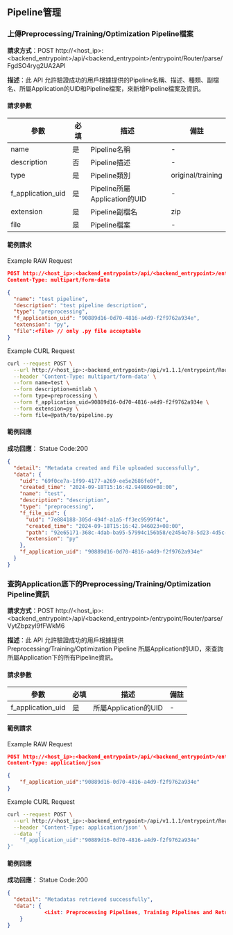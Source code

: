 ## Pipeline管理

### 上傳Preprocessing/Training/Optimization Pipeline檔案
**請求方式**：POST http://<host_ip>:<backend_entrypoint>/api/<backend_entrypoint>/entrypoint/Router/parse/FgdSO4ryg2UA2APl

**描述**：此 API 允許驗證成功的用戶根據提供的Pipeline名稱、描述、種類、副檔名、所屬Application的UID和Pipeline檔案，來新增Pipeline檔案及資訊。

#### 請求參數
| 參數      | 必填 | 描述             |備註|
| --------- | ---- | ---------------- |-|
| name| 是| Pipeline名稱| -|
| description| 否 | Pipeline描述|-|
|type|是|Pipeline類別|original/training|
|f_application_uid|是|Pipeline所屬Application的UID|-|
|extension|是|Pipeline副檔名|zip|
|file|是|Pipeline檔案|-|

#### 範例請求

Example RAW Request
```json
POST http://<host_ip>:<backend_entrypoint>/api/<backend_entrypoint>/entrypoint/Router/parse/FgdSO4ryg2UA2APl
Content-Type: multipart/form-data

{
  "name": "test pipeline",
  "description": "test pipeline description",
  "type": "preprocessing",
  "f_application_uid": "90889d16-0d70-4816-a4d9-f2f9762a934e",
  "extension": "py",
  "file":<file> // only .py file acceptable
}
```
Example CURL Request
```bash
curl --request POST \
  --url http://<host_ip>:<backend_entrypoint>/api/v1.1.1/entrypoint/Router/parse/FgdSO4ryg2UA2APl \
  --header 'Content-Type: multipart/form-data' \
  --form name=test \
  --form description=mitlab \
  --form type=preprocessing \
  --form f_application_uid=90889d16-0d70-4816-a4d9-f2f9762a934e \
  --form extension=py \
  --form file=@path/to/pipeline.py
```

#### 範例回應

**成功回應**：
Statue Code:200

```json
{
  "detail": "Metadata created and File uploaded successfully",
  "data": {
    "uid": "69f0ce7a-1f99-4177-a269-ee5e2686fe0f",
    "created_time": "2024-09-18T15:16:42.949869+08:00",
    "name": "test",
    "description": "description",
    "type": "preprocessing",
    "f_file_uid": {
      "uid": "7e884188-305d-494f-a1a5-ff3ec9599f4c",
      "created_time": "2024-09-18T15:16:42.946023+08:00",
      "path": "92e65171-368c-4dab-ba95-57994c156b58/e2454e78-5d23-4d5c-be87-ca2a3e679291/90889d16-0d70-4816-a4d9-f2f9762a934e/preprocessing",
      "extension": "py"
    },
    "f_application_uid": "90889d16-0d70-4816-a4d9-f2f9762a934e"
  }
}
```


### 查詢Application底下的Preprocessing/Training/Optimization Pipeline資訊
**請求方式**：POST http://<host_ip>:<backend_entrypoint>/api/<backend_entrypoint>/entrypoint/Router/parse/VytZbpzyI9fFWkM6

**描述**：此 API 允許驗證成功的用戶根據提供 Preprocessing/Training/Optimization Pipeline 所屬Application的UID，來查詢所屬Application下的所有Pipeline資訊。

#### 請求參數
| 參數      | 必填 | 描述             |備註|
| --------- | ---- | ---------------- |-|
| f_application_uid| 是| 所屬Application的UID| -|

#### 範例請求

Example RAW Request
```json
POST http://<host_ip>:<backend_entrypoint>/api/<backend_entrypoint>/entrypoint/Router/parse/VytZbpzyI9fFWkM6
Content-Type: application/json

{
    "f_application_uid":"90889d16-0d70-4816-a4d9-f2f9762a934e"
}
```
Example CURL Request
```bash
curl --request POST \
  --url http://<host_ip>:<backend_entrypoint>/api/v1.1.1/entrypoint/Router/parse/VytZbpzyI9fFWkM6 \
  --header 'Content-Type: application/json' \
  --data '{
    "f_application_uid":"90889d16-0d70-4816-a4d9-f2f9762a934e"
}'
```

#### 範例回應

**成功回應**：
Statue Code:200

```json
{
  "detail": "Metadatas retrieved successfully",
  "data": {
			<List: Preprocessing Pipelines, Training Pipelines and Retrain Pipelines>
	}
}
```